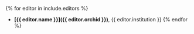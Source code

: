 {% for editor in include.editors %}
  - **[{{ editor.name }}]({{ editor.orchid }})**, {{ editor.institution }}
{% endfor %}
